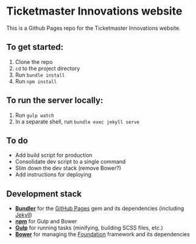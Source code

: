# Ticketmaster Innovations website

This is a Github Pages repo for the Ticketmaster Innovations website.

## To get started:

1. Clone the repo
2. `cd` to the project directory
3. Run `bundle install`
4. Run `npm install`

## To run the server locally:

1. Run `gulp watch`
2. In a separate shell, run `bundle exec jekyll serve`

## To do

* Add build script for production
* Consolidate dev script to a single command
* Slim down the dev stack (remove Bower?)
* Add instructions for deploying

## Development stack

* **[Bundler](http://bundler.io/)** for the [GitHub Pages](https://github.com/github/pages-gem) gem and its dependencies (including [Jekyll](https://jekyllrb.com/))
* **[npm](https://www.npmjs.com/)** for Gulp and Bower
* **[Gulp](http://gulpjs.com/)** for running tasks (minifying, building SCSS files, etc.)
* **[Bower](https://bower.io/)** for managing the [Foundation](http://foundation.zurb.com/) framework and its dependencies
